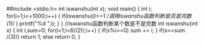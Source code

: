 ##include <stdio.h>
int iswanshu(int x);
void main()
{
	int i;
	for(i=1;i<=1000;i++)
	{
		if(iswanshu(i)==1 /*调用iswanshu函数判断是否是完数(1)*/ )
			printf("%d ",i);
	}
}
//iswanshu函数判断某个数是不是完数
int iswanshu(int x)
{
	int i,sum=0;
	for(i=1;i<6/*(2)*/;i++)
	{
		if(x%i==0)
			sum += i;
	}
	if(x==sum /*(3)*/)
		return 1;
	else
		return 0;
}
